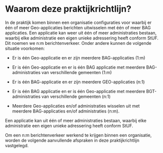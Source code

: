 Waarom deze praktijkrichtlijn?
==============================

In de praktijk komen binnen een organisatie configuraties voor waarbij er één of
meer Geo-applicaties berichten uitwisselen met één of meer BAG applicaties. Een
applicatie kan weer uit één of meer administraties bestaan, waarbij elke
administratie een eigen unieke adressering heeft conform StUF. Dit noemen we n:m
berichtenverkeer. Onder andere kunnen de volgende situatie voorkomen:

-   Er is één Geo-applicatie en er zijn meerdere BAG-applicaties (1:m)

-   Er is één Geo-applicatie en er is één BAG applicatie met meerdere
    BAG-administraties van verschillende gemeenten (1:m)

-   Er is één BAG-applicatie en er zijn meerdere GEO-applicaties (n:1)

-   Er is één BAG applicatie en er is één Geo-applicatie met meerdere
    BGT-administraties van verschillende gemeenten (n:1)

-   Meerdere Geo-applicaties en/of administraties wisselen uit met meerdere
    BAG-applicaties en/of administraties (n:m).

Een applicatie kan uit één of meer administraties bestaan, waarbij elke
administratie een eigen unieke adressering heeft conform StUF.

Om een n:m berichtenverkeer werkend te krijgen binnen een organisatie, worden de
volgende aanvullende afspraken in deze praktijkrichtlijn vastgelegd.
